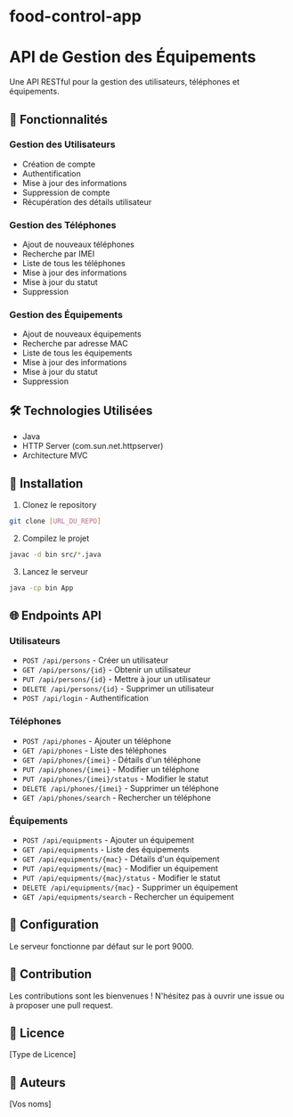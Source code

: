 # food-control-app
# API de Gestion des Équipements

Une API RESTful pour la gestion des utilisateurs, téléphones et équipements.

## 🚀 Fonctionnalités

### Gestion des Utilisateurs
- Création de compte
- Authentification
- Mise à jour des informations
- Suppression de compte
- Récupération des détails utilisateur

### Gestion des Téléphones
- Ajout de nouveaux téléphones
- Recherche par IMEI
- Liste de tous les téléphones
- Mise à jour des informations
- Mise à jour du statut
- Suppression

### Gestion des Équipements
- Ajout de nouveaux équipements
- Recherche par adresse MAC
- Liste de tous les équipements
- Mise à jour des informations
- Mise à jour du statut
- Suppression

## 🛠 Technologies Utilisées
- Java
- HTTP Server (com.sun.net.httpserver)
- Architecture MVC

## 🔧 Installation

1. Clonez le repository
```bash
git clone [URL_DU_REPO]
```

2. Compilez le projet
```bash
javac -d bin src/*.java
```

3. Lancez le serveur
```bash
java -cp bin App
```

## 🌐 Endpoints API

### Utilisateurs
- `POST /api/persons` - Créer un utilisateur
- `GET /api/persons/{id}` - Obtenir un utilisateur
- `PUT /api/persons/{id}` - Mettre à jour un utilisateur
- `DELETE /api/persons/{id}` - Supprimer un utilisateur
- `POST /api/login` - Authentification

### Téléphones
- `POST /api/phones` - Ajouter un téléphone
- `GET /api/phones` - Liste des téléphones
- `GET /api/phones/{imei}` - Détails d'un téléphone
- `PUT /api/phones/{imei}` - Modifier un téléphone
- `PUT /api/phones/{imei}/status` - Modifier le statut
- `DELETE /api/phones/{imei}` - Supprimer un téléphone
- `GET /api/phones/search` - Rechercher un téléphone

### Équipements
- `POST /api/equipments` - Ajouter un équipement
- `GET /api/equipments` - Liste des équipements
- `GET /api/equipments/{mac}` - Détails d'un équipement
- `PUT /api/equipments/{mac}` - Modifier un équipement
- `PUT /api/equipments/{mac}/status` - Modifier le statut
- `DELETE /api/equipments/{mac}` - Supprimer un équipement
- `GET /api/equipments/search` - Rechercher un équipement

## 📝 Configuration
Le serveur fonctionne par défaut sur le port 9000.

## 🤝 Contribution
Les contributions sont les bienvenues ! N'hésitez pas à ouvrir une issue ou à proposer une pull request.

## 📄 Licence
[Type de Licence]

## 👥 Auteurs
[Vos noms] 
